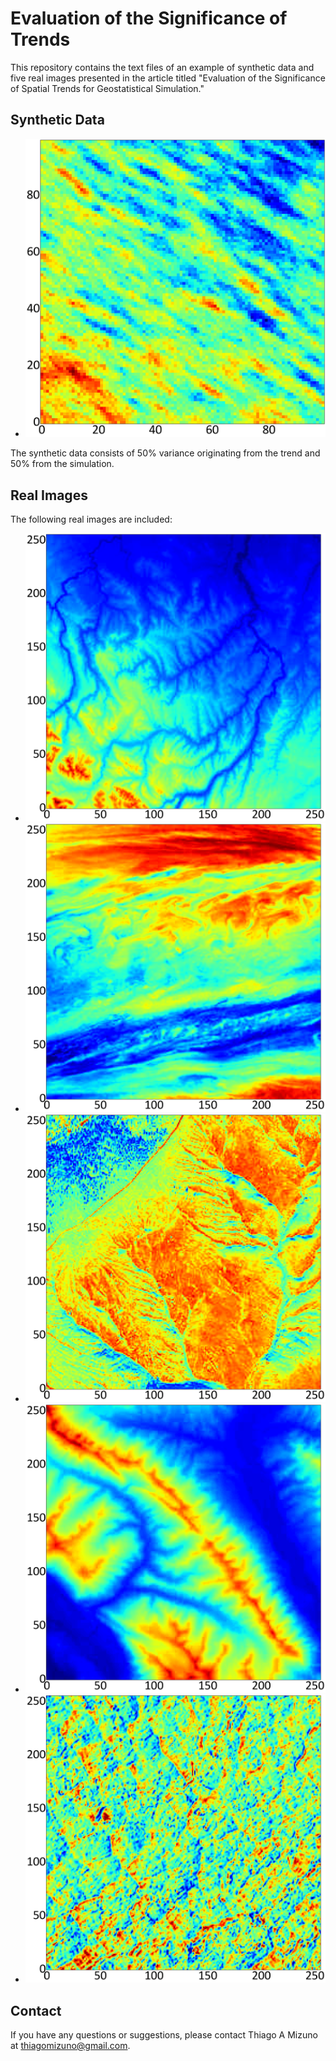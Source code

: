 # Evaluation of the Significance of Trends

This repository contains the text files of an example of synthetic data and five real images presented in the article titled "Evaluation of the Significance of Spatial Trends for Geostatistical Simulation."

## Synthetic Data

- ![Figure 1](fig01.png)

The synthetic data consists of 50% variance originating from the trend and 50% from the simulation.

## Real Images

The following real images are included:
- <img src="fig02.png" alt="Figure 2" width="500"/>
- <img src="fig03.png" alt="Figure 3" width="500"/>
- <img src="fig04.png" alt="Figure 4" width="500"/>
- <img src="fig05.png" alt="Figure 5" width="500"/>
- <img src="fig06.png" alt="Figure 6" width="500"/>

## Contact

If you have any questions or suggestions, please contact Thiago A Mizuno at thiagomizuno@gmail.com.

